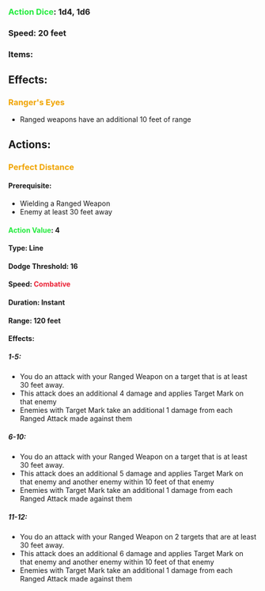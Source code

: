 ### <span style="font-weight:bold;color:rgb(33, 235, 60)">Action Dice</span>: 1d4, 1d6
### Speed: 20 feet
### Items:
## Effects:
### <span style="font-weight:bold;color:rgb(240, 164, 0)">Ranger's Eyes</span>
- Ranged weapons have an additional 10 feet of range
## Actions:
### <span style="font-weight:bold;color:rgb(240, 164, 0)">Perfect Distance</span>
#### Prerequisite: 
- Wielding a Ranged Weapon
- Enemy at least 30 feet away
#### <span style="font-weight:bold;color:rgb(33, 235, 60)">Action Value</span>: 4
#### Type: Line
#### Dodge Threshold: 16
#### Speed: <span style="font-weight:bold; color:rgb(235, 33, 53)">Combative</span>
#### Duration: Instant
#### Range: 120 feet
#### Effects:
##### 1-5:
- You do an attack with your Ranged Weapon on a target that is at least 30 feet away. 
- This attack does an additional 4 damage and applies Target Mark on that enemy
- Enemies with Target Mark take an additional 1 damage from each Ranged Attack made against them
##### 6-10:
- You do an attack with your Ranged Weapon on a target that is at least 30 feet away. 
- This attack does an additional 5 damage and applies Target Mark on that enemy and another enemy within 10 feet of that enemy
- Enemies with Target Mark take an additional 1 damage from each Ranged Attack made against them
##### 11-12:
- You do an attack with your Ranged Weapon on 2 targets that are at least 30 feet away. 
- This attack does an additional 6 damage and applies Target Mark on that enemy and another enemy within 10 feet of that enemy
- Enemies with Target Mark take an additional 1 damage from each Ranged Attack made against them
